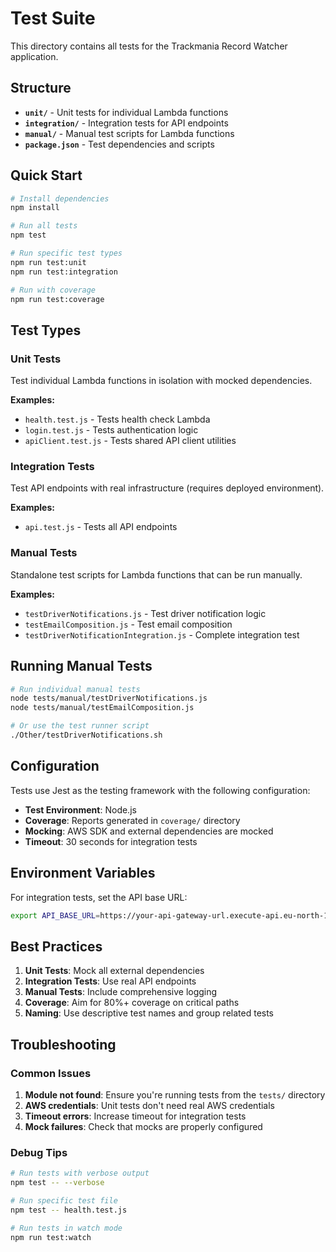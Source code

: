 # Test Suite

This directory contains all tests for the Trackmania Record Watcher application.

## Structure

- **`unit/`** - Unit tests for individual Lambda functions
- **`integration/`** - Integration tests for API endpoints  
- **`manual/`** - Manual test scripts for Lambda functions
- **`package.json`** - Test dependencies and scripts

## Quick Start

```bash
# Install dependencies
npm install

# Run all tests
npm test

# Run specific test types
npm run test:unit
npm run test:integration

# Run with coverage
npm run test:coverage
```

## Test Types

### Unit Tests
Test individual Lambda functions in isolation with mocked dependencies.

**Examples:**
- `health.test.js` - Tests health check Lambda
- `login.test.js` - Tests authentication logic
- `apiClient.test.js` - Tests shared API client utilities

### Integration Tests
Test API endpoints with real infrastructure (requires deployed environment).

**Examples:**
- `api.test.js` - Tests all API endpoints

### Manual Tests
Standalone test scripts for Lambda functions that can be run manually.

**Examples:**
- `testDriverNotifications.js` - Test driver notification logic
- `testEmailComposition.js` - Test email composition
- `testDriverNotificationIntegration.js` - Complete integration test

## Running Manual Tests

```bash
# Run individual manual tests
node tests/manual/testDriverNotifications.js
node tests/manual/testEmailComposition.js

# Or use the test runner script
./Other/testDriverNotifications.sh
```

## Configuration

Tests use Jest as the testing framework with the following configuration:

- **Test Environment**: Node.js
- **Coverage**: Reports generated in `coverage/` directory
- **Mocking**: AWS SDK and external dependencies are mocked
- **Timeout**: 30 seconds for integration tests

## Environment Variables

For integration tests, set the API base URL:

```bash
export API_BASE_URL=https://your-api-gateway-url.execute-api.eu-north-1.amazonaws.com/prod
```

## Best Practices

1. **Unit Tests**: Mock all external dependencies
2. **Integration Tests**: Use real API endpoints
3. **Manual Tests**: Include comprehensive logging
4. **Coverage**: Aim for 80%+ coverage on critical paths
5. **Naming**: Use descriptive test names and group related tests

## Troubleshooting

### Common Issues

1. **Module not found**: Ensure you're running tests from the `tests/` directory
2. **AWS credentials**: Unit tests don't need real AWS credentials
3. **Timeout errors**: Increase timeout for integration tests
4. **Mock failures**: Check that mocks are properly configured

### Debug Tips

```bash
# Run tests with verbose output
npm test -- --verbose

# Run specific test file
npm test -- health.test.js

# Run tests in watch mode
npm run test:watch
```
